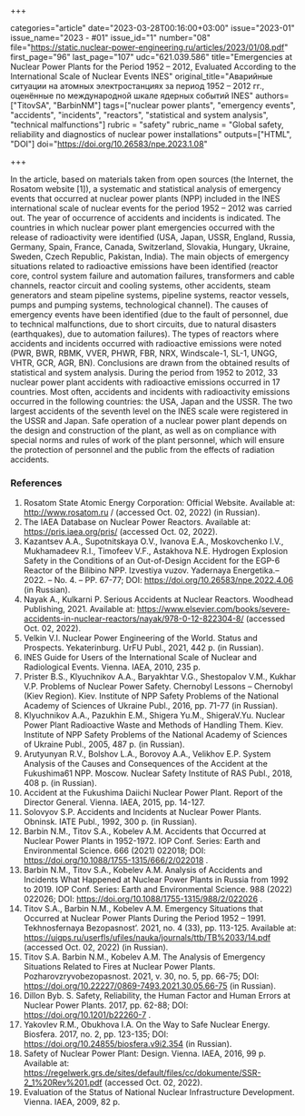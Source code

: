 +++

categories="article"
date="2023-03-28T00:16:00+03:00"
issue="2023-01"
issue_name="2023 - #01"
issue_id="1"
number="08"
file="https://static.nuclear-power-engineering.ru/articles/2023/01/08.pdf"
first_page="96"
last_page="107"
udc="621.039.586"
title="Emergencies at Nuclear Power Plants for the Period 1952 – 2012, Evaluated According to the International Scale of Nuclear Events INES"
original_title="Аварийные ситуации на атомных электростанциях за период 1952 – 2012 гг., оценённые по международной шкале ядерных событий INES"
authors=["TitovSA", "BarbinNM"]
tags=["nuclear power plants", "emergency events", "accidents", "incidents", "reactors", "statistical and system analysis", "technical malfunctions"]
rubric = "safety"
rubric_name = "Global safety, reliability and diagnostics of nuclear power installations"
outputs=["HTML", "DOI"]
doi="https://doi.org/10.26583/npe.2023.1.08"

+++

In the article, based on materials taken from open sources (the Internet, the Rosatom website [1]), a systematic and statistical analysis of emergency events that occurred at nuclear power plants (NPP) included in the INES international scale of nuclear events for the period 1952 – 2012 was carried out. The year of occurrence of accidents and incidents is indicated. The countries in which nuclear power plant emergencies occurred with the release of radioactivity were identified (USA, Japan, USSR, England, Russia, Germany, Spain, France, Canada, Switzerland, Slovakia, Hungary, Ukraine, Sweden, Czech Republic, Pakistan, India). The main objects of emergency situations related to radioactive emissions have been identified (reactor core, control system failure and automation failures, transformers and cable channels, reactor circuit and cooling systems, other accidents, steam generators and steam pipeline systems, pipeline systems, reactor vessels, pumps and pumping systems, technological channel). The causes of emergency events have been identified (due to the fault of personnel, due to technical malfunctions, due to short circuits, due to natural disasters (earthquakes), due to automation failures). The types of reactors where accidents and incidents occurred with radioactive emissions were noted (PWR, BWR, RBMK, VVER, PHWR, FBR, NRX, Windscale-1, SL-1, UNGG, VHTR, GCR, AGR, BN). Conclusions are drawn from the obtained results of statistical and system analysis. During the period from 1952 to 2012, 33 nuclear power plant accidents with radioactive emissions occurred in 17 countries. Most often, accidents and incidents with radioactivity emissions occurred in the following countries: the USA, Japan and the USSR. The two largest accidents of the seventh level on the INES scale were registered in the USSR and Japan. Safe operation of a nuclear power plant depends on the design and construction of the plant, as well as on compliance with special norms and rules of work of the plant personnel, which will ensure the protection of personnel and the public from the effects of radiation accidents.

### References

1. Rosatom State Atomic Energy Corporation: Official Website. Available at: http://www.rosatom.ru / (accessed Oct. 02, 2022) (in Russian).
2. The IAEA Database on Nuclear Power Reactors. Available at: https://pris.iaea.org/pris/ (accessed Oct. 02, 2022).
3. Kazantsev A.A., Supotnitskaya O.V., Ivanova E.A., Moskovchenko I.V., Mukhamadeev R.I., Timofeev V.F., Astakhova N.E. Hydrogen Explosion Safety in the Conditions of an Out-of-Design Accident for the EGP-6 Reactor of the Bilibino NPP. Izvestiya vuzov. Yadernaya Energetika.– 2022. – No. 4. – PP. 67-77; DOI: https://doi.org/10.26583/npe.2022.4.06 (in Russian).
4. Nayak A., Kulkarni P. Serious Accidents at Nuclear Reactors. Woodhead Publishing, 2021. Available at: https://www.elsevier.com/books/severe-accidents-in-nuclear-reactors/nayak/978-0-12-822304-8/ (accessed Oct. 02, 2022).
5. Velkin V.I. Nuclear Power Engineering of the World. Status and Prospects. Yekaterinburg. UrFU Publ., 2021, 442 p. (in Russian).
6. INES Guide for Users of the International Scale of Nuclear and Radiological Events. Vienna. IAEA, 2010, 235 p.
7. Prister B.S., Klyuchnikov A.A., Baryakhtar V.G., Shestopalov V.M., Kukhar V.P. Problems of Nuclear Power Safety. Chernobyl Lessons – Chernobyl (Kiev Region). Kiev. Institute of NPP Safety Problems of the National Academy of Sciences of Ukraine Publ., 2016, pp. 71-77 (in Russian).
8. Klyuchnikov A.A., Pazukhin E.M., Shigera Yu.M., ShigeraV.Yu. Nuclear Power Plant Radioactive Waste and Methods of Handling Them. Kiev. Institute of NPP Safety Problems of the National Academy of Sciences of Ukraine Publ., 2005, 487 p. (in Russian).
9. Arutyunyan R.V., Bolshov L.A., Borovoy A.A., Velikhov E.P. System Analysis of the Causes and Consequences of the Accident at the Fukushima61 NPP. Moscow. Nuclear Safety Institute of RAS Publ., 2018, 408 p. (in Russian).
10. Accident at the Fukushima Daiichi Nuclear Power Plant. Report of the Director General. Vienna. IAEA, 2015, pp. 14-127.
11. Solovyov S.P. Accidents and Incidents at Nuclear Power Plants. Obninsk. IATE Publ., 1992, 300 p. (in Russian).
12. Barbin N.M., Titov S.A., Kobelev A.M. Accidents that Occurred at Nuclear Power Plants in 1952-1972. IOP Conf. Series: Earth and Environmental Science. 666 (2021) 022018; DOI: https://doi.org/10.1088/1755-1315/666/2/022018 .
13. Barbin N.M., Titov S.A., Kobelev A.M. Analysis of Accidents and Incidents What Happened at Nuclear Power Plants in Russia from 1992 to 2019. IOP Conf. Series: Earth and Environmental Science. 988 (2022) 022026; DOI: https://doi.org/10.1088/1755-1315/988/2/022026 .
14. Titov S.A., Barbin N.M., Kobelev A.M. Emergency Situations that Occurred at Nuclear Power Plants During the Period 1952 – 1991. Tekhnosfernaya Bezopasnost’. 2021, no. 4 (33), pp. 113-125. Available at: https://uigps.ru/userfls/ufiles/nauka/journals/ttb/TB%2033/14.pdf (accessed Oct. 02, 2022) (in Russian).
15. Titov S.A. Barbin N.M., Kobelev A.M. The Analysis of Emergency Situations Related to Fires at Nuclear Power Plants. Pozharovzryvobezopasnost. 2021, v. 30, no. 5, pp. 66-75; DOI: https://doi.org/10.22227/0869-7493.2021.30.05.66-75 (in Russian).
16. Dillon Byb. S. Safety, Reliability, the Human Factor and Human Errors at Nuclear Power Plants. 2017, pp. 62-88; DOI: https://doi.org/10.1201/b22260-7 .
17. Yakovlev R.M., Obukhova I.A. On the Way to Safe Nuclear Energy. Biosfera. 2017, no. 2, pp. 123-135; DOI: https://doi.org/10.24855/biosfera.v9i2.354 (in Russian).
18. Safety of Nuclear Power Plant: Design. Vienna. IAEA, 2016, 99 p. Available at: https://regelwerk.grs.de/sites/default/files/cc/dokumente/SSR-2_1%20Rev%201.pdf (accessed Oct. 02, 2022).
19. Evaluation of the Status of National Nuclear Infrastructure Development. Vienna. IAEA, 2009, 82 p.